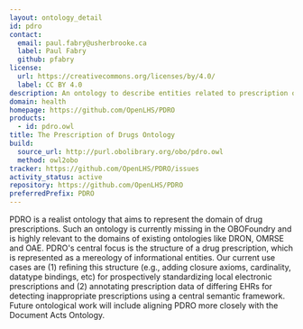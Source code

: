 ```yaml
---
layout: ontology_detail
id: pdro
contact:
  email: paul.fabry@usherbrooke.ca
  label: Paul Fabry
  github: pfabry
license:
  url: https://creativecommons.org/licenses/by/4.0/
  label: CC BY 4.0
description: An ontology to describe entities related to prescription of drugs
domain: health
homepage: https://github.com/OpenLHS/PDRO
products:
  - id: pdro.owl
title: The Prescription of Drugs Ontology
build:
  source_url: http://purl.obolibrary.org/obo/pdro.owl
  method: owl2obo
tracker: https://github.com/OpenLHS/PDRO/issues
activity_status: active
repository: https://github.com/OpenLHS/PDRO
preferredPrefix: PDRO
---
```


PDRO is a realist ontology that aims to represent the domain of drug prescriptions. Such an ontology is currently missing in the OBOFoundry and is highly relevant to the domains of existing ontologies like DRON, OMRSE and OAE. PDRO's central focus is the structure of a drug prescription, which is represented as a mereology of informational entities. Our current use cases are (1) refining this structure (e.g., adding closure axioms, cardinality, datatype bindings, etc) for prospectively standardizing local electronic prescriptions and (2) annotating prescription data of differing EHRs for detecting inappropriate prescriptions using a central semantic framework. Future ontological work will include aligning PDRO more closely with the Document Acts Ontology.

